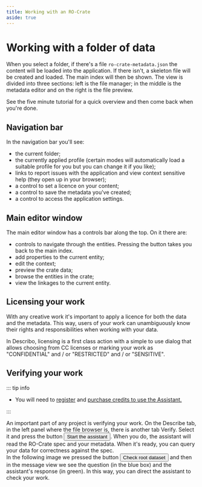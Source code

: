 ```yaml
---
title: Working with an RO-Crate
aside: true
---
```


# Working with a folder of data

When you select a folder, if there's a file `ro-crate-metadata.json` the content will be loaded into
the application. If there isn't, a skeleton file will be created and loaded. The main index will
then be shown. The view is divided into three sections: left is the file manager; in the middle is
the metadata editor and on the right is the file preview.

<ImageComponent src="/images/guide-working-with-a-crate/desktop1.webp" />

<p>
<LinkComponent link="/docs/guide/five-minute-tutorial.html">See the five minute tutorial for a quick overview and then come back when you're done.</LinkComponent>
</p>

## Navigation bar

In the navigation bar you'll see:

-   the current folder;
-   the currently applied profile (certain modes will automatically load a suitable profile for you
    but you can change it if you like);
-   links to report issues with the application and view context sensitive help (they open up in
    your browser);
-   a control to set a licence on your content;
-   a control to save the metadata you've created;
-   a control to access the application settings.

<ImageComponent src="/images/guide-working-with-a-crate/navigation.webp" />

## Main editor window

The main editor window has a controls bar along the top. On it there are:

-   controls to navigate through the entities. Pressing the
    <span class="text-sm bg-blue-500 text-white py-1 px-2 rounded"><FontAwesomeIcon icon="fas fa-home" /></span>
    button takes you back to the main index.
-   add properties to the current entity;
-   edit the context;
-   preview the crate data;
-   browse the entities in the crate;
-   view the linkages to the current entity.

<ImageComponent src="/images/guide-working-with-a-crate/controls.webp" />

## Licensing your work

With any creative work it's important to apply a licence for both the data and the metadata. This
way, users of your work can unambiguously know their rights and responsibilities when working with
your data.

In Describo, licensing is a first class action with a simple to use dialog that allows choosing from
CC licenses or marking your work as "CONFIDENTIAL" and / or "RESTRICTED" and / or "SENSITIVE".

<div class="flex flex-col space-y-1 md:flex-row md:space-x-1 md:space-y-0 my-6">
    <ImageComponent src="/images/guide-working-with-a-crate/dataset1.webp"></ImageComponent>
    <ImageComponent src="/images/guide-working-with-a-crate/dataset3.webp"></ImageComponent>
</div>

## Verifying your work

::: tip info

-   You will need to [register](/docs/guide/register.html) and
    [purchase credits to use the Assistant.](/docs/guide/purchase-credits.html)

:::

<div class="my-6">
An important part of any project is verifying your work. On the Describe tab, in the left panel
where the file browser is, there is another tab Verify. Select it and press the button
<Button>Start the assistant</Button>. When you do, the assistant will read the RO-Crate spec and
your metadata. When it's ready, you can query your data for correctness against the spec.
</div>

<div class="flex flex-col space-y-1 md:flex-row md:space-x-1 md:space-y-0 my-6">
    <ImageComponent src="/images/guide-working-with-a-crate/dataset15.webp"></ImageComponent>
    <ImageComponent src="/images/guide-working-with-a-crate/dataset16.webp"></ImageComponent>
</div>

<div class="my-6">
In the following image we pressed the button <Button>Check root dataset</Button> and then in the
message view we see the question (in the blue box) and the assistant's response (in green). In this
way, you can direct the assistant to check your work.
</div>

<ImageComponent src="/images/guide-working-with-a-crate/dataset17.webp"></ImageComponent>

<Disqus />
